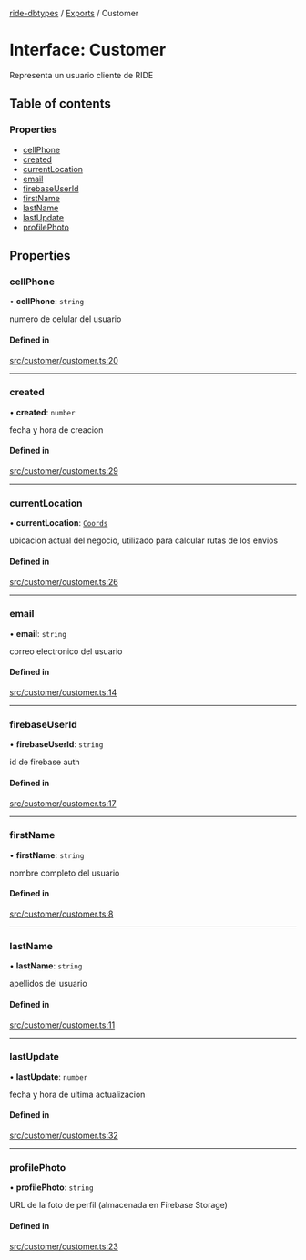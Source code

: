 [ride-dbtypes](../README.md) / [Exports](../modules.md) / Customer

# Interface: Customer

Representa un usuario cliente de RIDE

## Table of contents

### Properties

- [cellPhone](Customer.md#cellphone)
- [created](Customer.md#created)
- [currentLocation](Customer.md#currentlocation)
- [email](Customer.md#email)
- [firebaseUserId](Customer.md#firebaseuserid)
- [firstName](Customer.md#firstname)
- [lastName](Customer.md#lastname)
- [lastUpdate](Customer.md#lastupdate)
- [profilePhoto](Customer.md#profilephoto)

## Properties

### cellPhone

• **cellPhone**: `string`

numero de celular del usuario

#### Defined in

[src/customer/customer.ts:20](https://github.com/gatitolabs/ride-dbtypes/blob/87a2080/src/customer/customer.ts#L20)

___

### created

• **created**: `number`

fecha y hora de creacion

#### Defined in

[src/customer/customer.ts:29](https://github.com/gatitolabs/ride-dbtypes/blob/87a2080/src/customer/customer.ts#L29)

___

### currentLocation

• **currentLocation**: [`Coords`](Coords.md)

ubicacion actual del negocio, utilizado para calcular rutas de los envios

#### Defined in

[src/customer/customer.ts:26](https://github.com/gatitolabs/ride-dbtypes/blob/87a2080/src/customer/customer.ts#L26)

___

### email

• **email**: `string`

correo electronico del usuario

#### Defined in

[src/customer/customer.ts:14](https://github.com/gatitolabs/ride-dbtypes/blob/87a2080/src/customer/customer.ts#L14)

___

### firebaseUserId

• **firebaseUserId**: `string`

id de firebase auth

#### Defined in

[src/customer/customer.ts:17](https://github.com/gatitolabs/ride-dbtypes/blob/87a2080/src/customer/customer.ts#L17)

___

### firstName

• **firstName**: `string`

nombre completo del usuario

#### Defined in

[src/customer/customer.ts:8](https://github.com/gatitolabs/ride-dbtypes/blob/87a2080/src/customer/customer.ts#L8)

___

### lastName

• **lastName**: `string`

apellidos del usuario

#### Defined in

[src/customer/customer.ts:11](https://github.com/gatitolabs/ride-dbtypes/blob/87a2080/src/customer/customer.ts#L11)

___

### lastUpdate

• **lastUpdate**: `number`

fecha y hora de ultima actualizacion

#### Defined in

[src/customer/customer.ts:32](https://github.com/gatitolabs/ride-dbtypes/blob/87a2080/src/customer/customer.ts#L32)

___

### profilePhoto

• **profilePhoto**: `string`

URL de la foto de perfil (almacenada en Firebase Storage)

#### Defined in

[src/customer/customer.ts:23](https://github.com/gatitolabs/ride-dbtypes/blob/87a2080/src/customer/customer.ts#L23)
